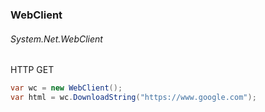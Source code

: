### WebClient
###### System.Net.WebClient

HTTP GET
``` csharp
var wc = new WebClient();
var html = wc.DownloadString("https://www.google.com");
```
